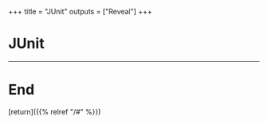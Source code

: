 
+++
title = "JUnit"
outputs = ["Reveal"]
+++

# JUnit

---

# End

[return]({{% relref "/#" %}})


